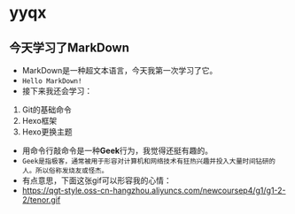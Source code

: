 # yyqx
## 今天学习了MarkDown
* MarkDown是一种超文本语言，今天我第一次学习了它。
* `Hello MarkDown! `
* 接下来我还会学习：
1. Git的基础命令
2. Hexo框架
3. Hexo更换主题
* 用命令行敲命令是一种**Geek**行为，我觉得还挺有趣的。
* `Geek是指极客，通常被用于形容对计算机和网络技术有狂热兴趣并投入大量时间钻研的人。所以俗称发烧友或怪杰。`
* 有点意思，下面这张gif可以形容我的心情：
* https://qgt-style.oss-cn-hangzhou.aliyuncs.com/newcoursep4/g1/g1-2-2/tenor.gif
